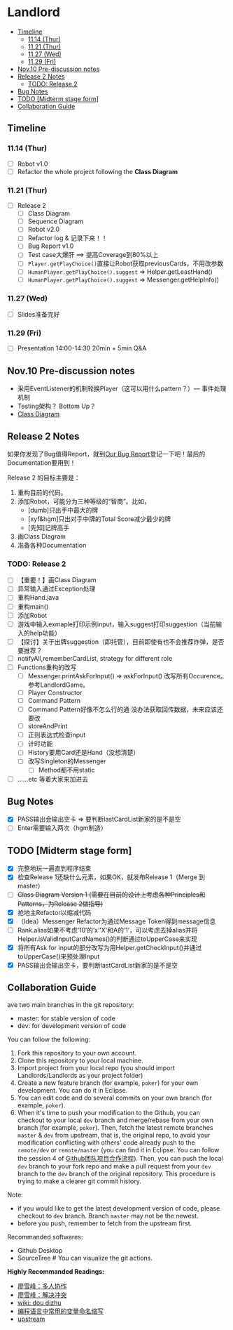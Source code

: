 # Landlord

  * [Timeline](#timeline)
    + [11.14 (Thur)](#1114--thur-)
    + [11.21 (Thur)](#1121--thur-)
    + [11.27 (Wed)](#1127--wed-)
    + [11.29 (Fri)](#1129--fri-)
  * [Nov.10 Pre-discussion notes](#nov10-pre-discussion-notes)
  * [Release 2 Notes](#release-2-notes)
    + [TODO: Release 2](#todo--release-2)
  * [Bug Notes](#bug-notes)
  * [TODO [Midterm stage form]](#todo--midterm-stage-form-)
  * [Collaboration Guide](#collaboration-guide)

## Timeline

### 11.14 (Thur)

-   [ ] Robot v1.0
-   [ ] Refactor the whole project following the **Class Diagram**

### 11.21 (Thur)

-   [ ] Release 2
    -   [ ] Class Diagram
    -   [ ] Sequence Diagram
    -   [ ] Robot v2.0
    -   [ ] Refactor log & 记录下来！！
    -   [ ] Bug Report v1.0
    -   [ ] Test case大爆肝 ==> 提高Coverage到80%以上
    -   [ ] `Player.getPlayChoice()`直接让Robot获取previousCards，不用改参数
    -   [ ] `HumanPlayer.getPlayChoice().suggest` => Helper.getLeastHand()
    -   [ ] `HumanPlayer.getPlayChoice().suggest` => Messenger.getHelpInfo()

### 11.27 (Wed)

-   [ ] Slides准备完好

### 11.29 (Fri)

-   [ ] Presentation 14:00-14:30 20min + 5min Q&A

## Nov.10 Pre-discussion notes

-   采用EventListener的机制轮换Player（这可以用什么pattern？）— 事件处理机制
-   Testing架构？ Bottom Up？
-   [Class Diagram](https://www.lucidchart.com/invitations/accept/dc3f6473-78cc-4aad-8414-632aee8b41dc)

## Release 2 Notes

如果你发现了Bug值得Report，就到[Our Bug Report](http://cs3343.cs.cityu.edu.hk/bugzilla/enter_bug.cgi?product=Bro_Doudizhu)登记一下吧！最后的Documentation要用到！

Release 2 的目标主要是：

1.  重构目前的代码。
2.  添加Robot，可能分为三种等级的“智商”。比如，
    -   [dumb]只出手中最大的牌
    -   [xyf&hgm]只出对手中牌的Total Score减少最少的牌
    -   [先知]记牌高手
3.  画Class Diagram
4.  准备各种Documentation

### TODO: Release 2

-   [ ] 【重要！】画Class Diagram
-   [ ] 异常输入通过Exception处理
-   [ ] 重构Hand.java
-   [ ] 重构main()
-   [ ] 添加Robot
-   [ ] 游戏中输入exmaple打印示例input，输入suggest打印suggestion（当前输入的help功能）
-   [ ] 【探讨】关于出牌suggestion（即托管），目前即使有也不会推荐炸弹，是否要推荐？
-   [ ] notifyAll,rememberCardList, strategy for different role
-   [ ] Functions重构的改写
    -   [ ] Messenger.printAskForInput() => askForInput() 改写所有Occurence。参考LandlordGame。
    -   [ ] Player Constructor
    -   [ ] Command Pattern
    -   [ ] Command Pattern好像不怎么行的通 没办法获取回传数据，未来应该还要改
    -   [ ] storeAndPrint
    -   [ ] 正则表达式检查input
    -   [ ] 计时功能
    -   [ ] History要用Card还是Hand（没想清楚）
    -   [ ] 改写Singleton的Messenger
        -   [ ] Method都不用static
-   [ ] ……etc 等着大家来加进去

## Bug Notes

-   [x] PASS输出会输出空卡 => 要判断lastCardList新家的是不是空
-   [ ] Enter需要输入两次（hgm制造）

## TODO [Midterm stage form]

-   [x] 完整地玩一遍直到程序结束
-   [x] 检查Release 1还缺什么元素，如果OK，就发布Release 1（Merge 到 master）
-   [ ] ~~Class Diagram Version 1 (需要在目前的设计上考虑各种Principles和Patterns，为Release 2做指导)~~
-   [x] 抢地主Refactor以缩减代码
-   [x] （Idea）Messenger Refactor为通过Message Token得到message信息
-   [ ] Rank.alias如果不考虑‘10‘的’x‘'X'和A的‘1’，可以考虑去掉alias并将Helper.isValidInputCardNames()的判断通过toUpperCase来实现
-   [x] 将所有Ask for input的部分改写为用Helper.getCheckInput()并通过toUpperCase()来预处理Input
-   [x] PASS输出会输出空卡，要判断lastCardList新家的是不是空

## Collaboration Guide

ave two main branches in the git repository:
- master: for stable version of code
- dev: for development version of code

You can follow the following:
1. Fork this repository to your own account.
2. Clone this repository to your local machine.
3. Import project from your local repo (you should import Landlords/Landlords as your project folder)
4. Create a new feature branch (for example, `poker`) for your own development. You can do it in Eclipse.
6. You can edit code and do several commits on your own branch (for example, `poker`).
7. When it's time to push your modification to the Github, you can checkout to your local `dev` branch and merge/rebase from your own branch (for example, `poker`). Then, fetch the latest remote branches `master` & `dev` from upstream, that is, the original repo, to avoid your modification conflicting with others' code already push to the `remote/dev` or `remote/master` (you can find it in Eclipse. You can follow the session 4 of  [Github团队项目合作流程](https://www.cnblogs.com/schaepher/p/4933873.html#fetch)). Then, you can push the local `dev` branch to your fork repo and make a pull request from your `dev` branch to the `dev` branch of the original repository. This procedure is trying to make a clearer git commit history.

Note: 
- if you would like to get the latest development version of code, please checkout to `dev` branch. Branch `master` may not be the newest.
- before you push, remember to fetch from the upstream first.

Recommanded softwares:
- Github Desktop
- SourceTree # You can visualize the git actions.

**Highly Recommanded Readings:**
- [廖雪峰：多人协作](https://www.liaoxuefeng.com/wiki/896043488029600/900375748016320)
- [廖雪峰：解决冲突](https://www.liaoxuefeng.com/wiki/896043488029600/900004111093344)
- [wiki: dou dizhu](https://en.wikipedia.org/wiki/Dou_dizhu)
- [编程语言中常用的变量命名缩写](https://blog.csdn.net/qq_37851620/article/details/94731227)
- [upstream](https://www.cnblogs.com/schaepher/p/4933873.html#fetch)
